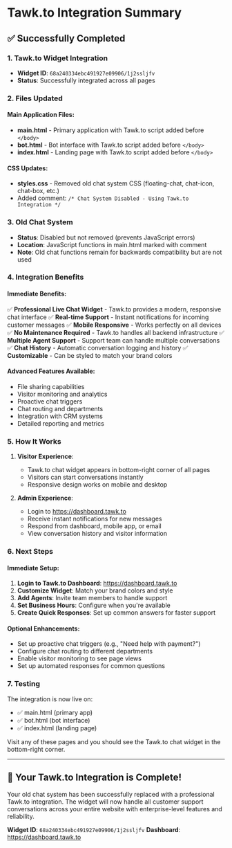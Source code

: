 # Tawk.to Integration Summary

## ✅ Successfully Completed

### 1. Tawk.to Widget Integration
- **Widget ID**: `68a240334ebc491927e09906/1j2ssljfv`
- **Status**: Successfully integrated across all pages

### 2. Files Updated

#### Main Application Files:
- **main.html** - Primary application with Tawk.to script added before `</body>`
- **bot.html** - Bot interface with Tawk.to script added before `</body>`  
- **index.html** - Landing page with Tawk.to script added before `</body>`

#### CSS Updates:
- **styles.css** - Removed old chat system CSS (floating-chat, chat-icon, chat-box, etc.)
- Added comment: `/* Chat System Disabled - Using Tawk.to Integration */`

### 3. Old Chat System
- **Status**: Disabled but not removed (prevents JavaScript errors)
- **Location**: JavaScript functions in main.html marked with comment
- **Note**: Old chat functions remain for backwards compatibility but are not used

### 4. Integration Benefits

#### Immediate Benefits:
✅ **Professional Live Chat Widget** - Tawk.to provides a modern, responsive chat interface
✅ **Real-time Support** - Instant notifications for incoming customer messages
✅ **Mobile Responsive** - Works perfectly on all devices
✅ **No Maintenance Required** - Tawk.to handles all backend infrastructure
✅ **Multiple Agent Support** - Support team can handle multiple conversations
✅ **Chat History** - Automatic conversation logging and history
✅ **Customizable** - Can be styled to match your brand colors

#### Advanced Features Available:
- File sharing capabilities
- Visitor monitoring and analytics  
- Proactive chat triggers
- Chat routing and departments
- Integration with CRM systems
- Detailed reporting and metrics

### 5. How It Works

1. **Visitor Experience**: 
   - Tawk.to chat widget appears in bottom-right corner of all pages
   - Visitors can start conversations instantly
   - Responsive design works on mobile and desktop

2. **Admin Experience**:
   - Login to https://dashboard.tawk.to 
   - Receive instant notifications for new messages
   - Respond from dashboard, mobile app, or email
   - View conversation history and visitor information

### 6. Next Steps

#### Immediate Setup:
1. **Login to Tawk.to Dashboard**: https://dashboard.tawk.to
2. **Customize Widget**: Match your brand colors and style
3. **Add Agents**: Invite team members to handle support
4. **Set Business Hours**: Configure when you're available
5. **Create Quick Responses**: Set up common answers for faster support

#### Optional Enhancements:
- Set up proactive chat triggers (e.g., "Need help with payment?")
- Configure chat routing to different departments
- Enable visitor monitoring to see page views
- Set up automated responses for common questions

### 7. Testing

The integration is now live on:
- ✅ main.html (primary app)
- ✅ bot.html (bot interface) 
- ✅ index.html (landing page)

Visit any of these pages and you should see the Tawk.to chat widget in the bottom-right corner.

---

## 🚀 Your Tawk.to Integration is Complete!

Your old chat system has been successfully replaced with a professional Tawk.to integration. The widget will now handle all customer support conversations across your entire website with enterprise-level features and reliability.

**Widget ID**: `68a240334ebc491927e09906/1j2ssljfv`
**Dashboard**: https://dashboard.tawk.to
